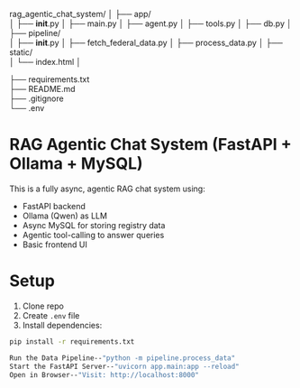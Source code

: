 rag_agentic_chat_system/
│
├── app/                        
│   ├── __init__.py
│   ├── main.py
│   ├── agent.py
│   ├── tools.py
│   ├── db.py
│
├── pipeline/                  
│   ├── __init__.py
│   ├── fetch_federal_data.py
│   ├── process_data.py
│
├── static/                    
│   └── index.html
│
              
├── requirements.txt           
├── README.md                
├── .gitignore                
└── .env                  







# RAG Agentic Chat System (FastAPI + Ollama + MySQL)

This is a fully async, agentic RAG chat system using:
- FastAPI backend
- Ollama (Qwen) as LLM
- Async MySQL for storing registry data
- Agentic tool-calling to answer queries
- Basic frontend UI

# Setup

1. Clone repo
2. Create `.env` file
3. Install dependencies:
```bash
pip install -r requirements.txt

Run the Data Pipeline--"python -m pipeline.process_data"
Start the FastAPI Server--"uvicorn app.main:app --reload"
Open in Browser--"Visit: http://localhost:8000"
